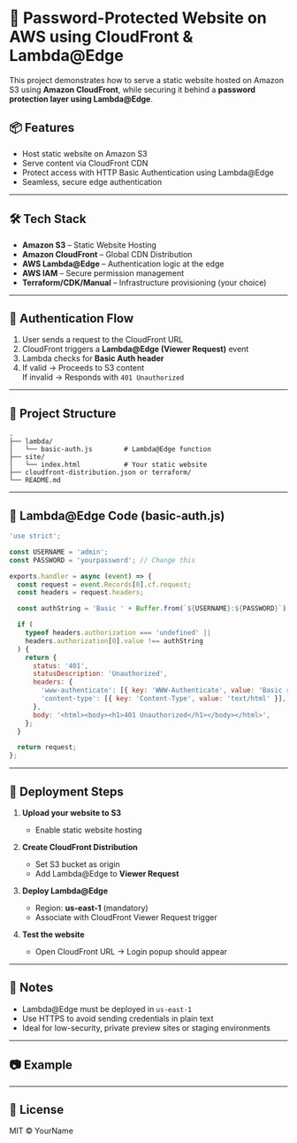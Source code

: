 # 🔐 Password-Protected Website on AWS using CloudFront & Lambda\@Edge

This project demonstrates how to serve a static website hosted on Amazon S3 using **Amazon CloudFront**, while securing it behind a **password protection layer using Lambda\@Edge**.

## 📦 Features

- Host static website on Amazon S3
- Serve content via CloudFront CDN
- Protect access with HTTP Basic Authentication using Lambda\@Edge
- Seamless, secure edge authentication

---

## 🛠️ Tech Stack

- **Amazon S3** – Static Website Hosting
- **Amazon CloudFront** – Global CDN Distribution
- **AWS Lambda\@Edge** – Authentication logic at the edge
- **AWS IAM** – Secure permission management
- **Terraform/CDK/Manual** – Infrastructure provisioning (your choice)

---

## 🔐 Authentication Flow

1. User sends a request to the CloudFront URL
2. CloudFront triggers a **Lambda\@Edge (Viewer Request)** event
3. Lambda checks for **Basic Auth header**
4. If valid → Proceeds to S3 content\
   If invalid → Responds with `401 Unauthorized`

---

## 📁 Project Structure

```
.
├── lambda/
│   └── basic-auth.js        # Lambda@Edge function
├── site/
│   └── index.html           # Your static website
├── cloudfront-distribution.json or terraform/
└── README.md
```

---

## 🧪 Lambda\@Edge Code (basic-auth.js)

```javascript
'use strict';

const USERNAME = 'admin';
const PASSWORD = 'yourpassword'; // Change this

exports.handler = async (event) => {
  const request = event.Records[0].cf.request;
  const headers = request.headers;

  const authString = 'Basic ' + Buffer.from(`${USERNAME}:${PASSWORD}`).toString('base64');

  if (
    typeof headers.authorization === 'undefined' ||
    headers.authorization[0].value !== authString
  ) {
    return {
      status: '401',
      statusDescription: 'Unauthorized',
      headers: {
        'www-authenticate': [{ key: 'WWW-Authenticate', value: 'Basic realm="Protected Area"' }],
        'content-type': [{ key: 'Content-Type', value: 'text/html' }],
      },
      body: '<html><body><h1>401 Unauthorized</h1></body></html>',
    };
  }

  return request;
};
```

---

## 🚀 Deployment Steps

1. **Upload your website to S3**

   - Enable static website hosting

2. **Create CloudFront Distribution**

   - Set S3 bucket as origin
   - Add Lambda\@Edge to **Viewer Request**

3. **Deploy Lambda\@Edge**

   - Region: **us-east-1** (mandatory)
   - Associate with CloudFront Viewer Request trigger

4. **Test the website**

   - Open CloudFront URL → Login popup should appear

---

## 📝 Notes

- Lambda\@Edge must be deployed in `us-east-1`
- Use HTTPS to avoid sending credentials in plain text
- Ideal for low-security, private preview sites or staging environments

---

## 📷 Example



---

## 📄 License

MIT © YourName

